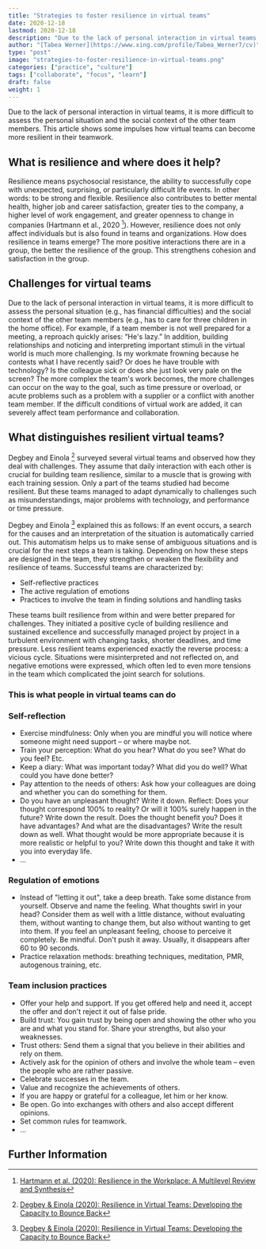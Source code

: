 ```yaml
---
title: "Strategies to foster resilience in virtual teams"
date: 2020-12-18
lastmod: 2020-12-18
description: "Due to the lack of personal interaction in virtual teams, it is more difficult to assess the personal situation and the social context of the other team members. This article shows some impulses how virtual teams can become more resilient in their teamwork."
author: "[Tabea Werner](https://www.xing.com/profile/Tabea_Werner7/cv)"
type: "post"
image: "strategies-to-foster-resilience-in-virtual-teams.png"
categories: ["practice", "culture"]
tags: ["collaborate", "focus", "learn"]
draft: false
weight: 1
---
```


Due to the lack of personal interaction in virtual teams, it is more difficult to assess the personal situation and the social context of the other team members. This article shows some impulses how virtual teams can become more resilient in their teamwork.

<!--more-->

## What is resilience and where does it help?

Resilience means psychosocial resistance, the ability to successfully cope with unexpected, surprising, or particularly difficult life events. In other words: to be strong and flexible. Resilience also contributes to better mental health, higher job and career satisfaction, greater ties to the company, a higher level of work engagement, and greater openness to change in companies (Hartmann et al., 2020 [^1]). However, resilience does not only affect individuals but is also found in teams and organizations. How does resilience in teams emerge? The more positive interactions there are in a group, the better the resilience of the group. This strengthens cohesion and satisfaction in the group.

## Challenges for virtual teams

Due to the lack of personal interaction in virtual teams, it is more difficult to assess the personal situation (e.g., has financial difficulties) and the social context of the other team members (e.g., has to care for three children in the home office). For example, if a team member is not well prepared for a meeting, a reproach quickly arises: “He's lazy.” In addition, building relationships and noticing and interpreting important stimuli in the virtual world is much more challenging. Is my workmate frowning because he contests what I have recently said? Or does he have trouble with technology? Is the colleague sick or does she just look very pale on the screen? The more complex the team's work becomes, the more challenges can occur on the way to the goal, such as time pressure or overload, or acute problems such as a problem with a supplier or a conflict with another team member. If the difficult conditions of virtual work are added, it can severely affect team performance and collaboration.

## What distinguishes resilient virtual teams?

Degbey and Einola [^2] surveyed several virtual teams and observed how they deal with challenges. They assume that daily interaction with each other is crucial for building team resilience, similar to a muscle that is growing with each training session. Only a part of the teams studied had become resilient. But these teams managed to adapt dynamically to challenges such as misunderstandings, major problems with technology, and performance or time pressure.

Degbey and Einola [^2] explained this as follows: If an event occurs, a search for the causes and an interpretation of the situation is automatically carried out. This automatism helps us to make sense of ambiguous situations and is crucial for the next steps a team is taking. Depending on how these steps are designed in the team, they strengthen or weaken the flexibility and resilience of teams. Successful teams are characterized by:

* Self-reflective practices
* The active regulation of emotions
* Practices to involve the team in finding solutions and handling tasks

These teams built resilience from within and were better prepared for challenges. They initiated a positive cycle of building resilience and sustained excellence and successfully managed project by project in a turbulent environment with changing tasks, shorter deadlines, and time pressure. Less resilient teams experienced exactly the reverse process: a vicious cycle. Situations were misinterpreted and not reflected on, and negative emotions were expressed, which often led to even more tensions in the team which complicated the joint search for solutions.

### This is what people in virtual teams can do

### Self-reflection

* Exercise mindfulness: Only when you are mindful you will notice where someone might need support – or where maybe not.
* Train your perception: What do you hear? What do you see? What do you feel? Etc.
* Keep a diary: What was important today? What did you do well? What could you have done better?
* Pay attention to the needs of others: Ask how your colleagues are doing and whether you can do something for them.
* Do you have an unpleasant thought? Write it down. Reflect: Does your thought correspond 100% to reality? Or will it 100% surely happen in the future? Write down the result. Does the thought benefit you? Does it have advantages? And what are the disadvantages? Write the result down as well. What thought would be more appropriate because it is more realistic or helpful to you? Write down this thought and take it with you into everyday life.
* ...

### Regulation of emotions

* Instead of "letting it out", take a deep breath. Take some distance from yourself. Observe and name the feeling. What thoughts swirl in your head? Consider them as well with a little distance, without evaluating them, without wanting to change them, but also without wanting to get into them. If you feel an unpleasant feeling, choose to perceive it completely. Be mindful. Don't push it away. Usually, it disappears after 60 to 90 seconds.
* Practice relaxation methods: breathing techniques, meditation, PMR, autogenous training, etc.

### Team inclusion practices

* Offer your help and support. If you get offered help and need it, accept the offer and don't reject it out of false pride.
* Build trust: You gain trust by being open and showing the other who you are and what you stand for. Share your strengths, but also your weaknesses.
* Trust others: Send them a signal that you believe in their abilities and rely on them.
* Actively ask for the opinion of others and involve the whole team – even the people who are rather passive.
* Celebrate successes in the team.
* Value and recognize the achievements of others.
* If you are happy or grateful for a colleague, let him or her know.
* Be open. Go into exchanges with others and also accept different opinions.
* Set common rules for teamwork.
* ...

## Further Information

[^1]: [Hartmann et al. (2020): Resilience in the Workplace: A Multilevel Review and Synthesis](https://iaap-journals.onlinelibrary.wiley.com/doi/abs/10.1111/apps.12191)
[^2]: [Degbey & Einola (2020): Resilience in Virtual Teams: Developing the Capacity to Bounce Back](https://iaap-journals.onlinelibrary.wiley.com/doi/abs/10.1111/apps.12220)
